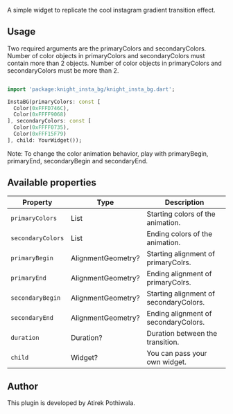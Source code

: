 A simple widget to replicate the cool instagram gradient transition effect.

## Usage
Two required arguments are the primaryColors and secondaryColors.
Number of color objects in primaryColors and secondaryColors must contain more than 2 objects.
Number of color objects in primaryColors and secondaryColors must be more than 2.

```dart

import 'package:knight_insta_bg/knight_insta_bg.dart';

InstaBG(primaryColors: const [
  Color(0xFFFD746C), 
  Color(0xFFFF9068)
], secondaryColors: const [
  Color(0xFFFF0735), 
  Color(0xFFF15F79)
], child: YourWidget());
```

Note: To change the color animation behavior, play with primaryBegin, primaryEnd, secondaryBegin and secondaryEnd.

## Available properties

| Property          | Type                 | Description                                                                                                      |
|-------------------| -------------------- | ---------------------------------------------------------------------------------------------------------------- |
| `primaryColors`   | List                 | Starting colors of the animation.                                                                                |
| `secondaryColors` | List                 | Ending colors of the animation.                                                                                  |
| `primaryBegin`    | AlignmentGeometry?   | Starting alignment of primaryColrs.                                                                              |
| `primaryEnd`      | AlignmentGeometry?   | Ending alignment of primaryColrs.                                                                                |
| `secondaryBegin`  | AlignmentGeometry?   | Starting alignment of secondaryColors.                                                                           |
| `secondaryEnd`    | AlignmentGeometry?   | Ending alignment of secondaryColors.                                                                             |
| `duration`        | Duration?            | Duration between the transition.                                                                                 |
| `child`           | Widget?              | You can pass your own widget.                                                                                    |

## Author

This plugin is developed by Atirek Pothiwala.
